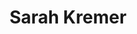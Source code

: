 ---
title: Sarah Kremer
position: Undergraduate Researcher
layout: default
contact:
publications: 
image: /images/user-icon.svg
group: undergrad
year-start: 2013
year-end: 2015
present-position: Jackson Laboratory-CT
---